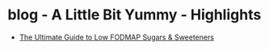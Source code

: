# blog - A Little Bit Yummy - Highlights

* [The Ultimate Guide to Low FODMAP Sugars & Sweeteners](https://alittlebityummy.com/blog/the-ultimate-guide-to-low-fodmap-sugars-sweeteners/)

